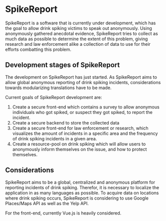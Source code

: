 # SpikeReport

SpikeReport is a software that is currently under development, which has the goal to allow drink spiking victims to speak out anonymously. Using anonymously gathered anecdotal evidence, SpikeReport tries to collect as much data as possible to determine the extent of this problem, giving
research and law enforcement alike a collection of data to use for their efforts combatting this problem.


## Development stages of SpikeReport

The development on SpikeReport has just started. As SpikeReport aims to allow global anonymous reporting of drink spiking incidents, considerations towards modularizing translations have to be made.

Current goals of SpikeReport development are:
1. Create a secure front-end which contains a survey to allow anonymous
individuals who got spiked, or suspect they got spiked, to report the incident. 
2. Create a secure backend to store the collected data
3. Create a secure front-end for law enforcement or research, which
visualizes the amount of incidents in a specific area and the frequency
of drink spiking incidents in a given area. 
4. Create a resource-pool on drink spiking which will allow users to anonymously inform themselves on the issue, and how to protect themselves.

## Considerations

SpikeReport aims to be a global, centralized and anonymous platform for
reporting incidents of drink spiking. Therefor, it is necessary to localize the application in as many languages as possible.
To acquire data on locations where drink spiking occurs, SpikeReport
is considering to use Google Places/Maps API as well as the Yelp API. 

For the front-end, currently Vue.js is heavily considered. 
